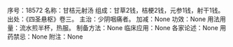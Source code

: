 序号：18572
名称：甘桔元射汤
组成：甘草2钱，桔梗2钱，元参1钱，射干1钱。
出处：《四圣悬枢》卷三。
主治：少阴咽痛者。
加减：None
功效：None
用法用量：流水煎半杯，热服。
制备方法：None
临床应用：None
各家论述：None
用药禁忌：None
附注：None
